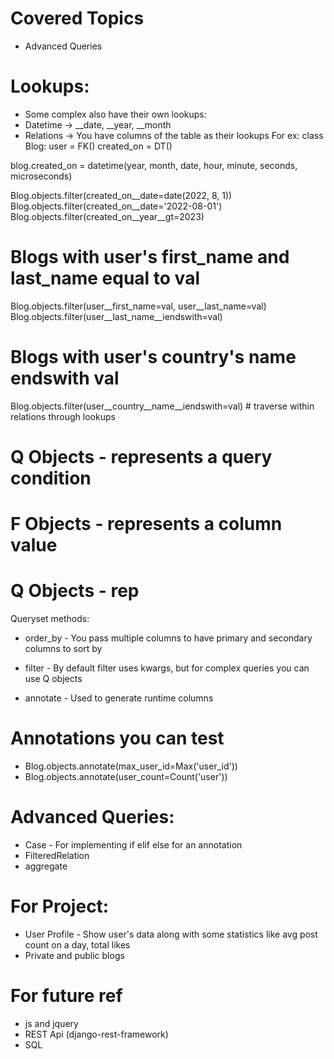 # Covered Topics
- Advanced Queries

# Lookups:
- Some complex also have their own lookups:
- Datetime -> __date, __year, __month
- Relations -> You have columns of the table as their lookups
For ex:
class Blog:
    user = FK()
    created_on = DT()

blog.created_on = datetime(year, month, date, hour, minute, seconds, microseconds)

Blog.objects.filter(created_on__date=date(2022, 8, 1))
Blog.objects.filter(created_on__date='2022-08-01')
Blog.objects.filter(created_on__year__gt=2023)


# Blogs with user's first_name and last_name equal to val
Blog.objects.filter(user__first_name=val, user__last_name=val)
Blog.objects.filter(user__last_name__iendswith=val)

# Blogs with user's country's name endswith val
Blog.objects.filter(user__country__name__iendswith=val) # traverse within relations through lookups


# Q Objects - represents a query condition
# F Objects - represents a column value
# Q Objects - rep
Queryset methods:
- order_by - You pass multiple columns to have primary and secondary columns to sort by

- filter - By default filter uses kwargs, but for complex queries you can use Q objects

- annotate - Used to generate runtime columns 

# Annotations you can test
- Blog.objects.annotate(max_user_id=Max('user_id'))
- Blog.objects.annotate(user_count=Count('user'))


# Advanced Queries:
- Case - For implementing if elif else for an annotation
- FilteredRelation
- aggregate

# For Project:
- User Profile - Show user's data along with some statistics like avg post count on a day, total likes
- Private and public blogs


# For future ref
- js and jquery
- REST Api (django-rest-framework)
- SQL
